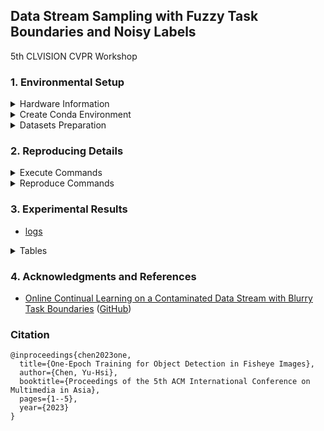 ## Data Stream Sampling with Fuzzy Task Boundaries and Noisy Labels


5th CLVISION CVPR Workshop


### 1. Environmental Setup

<details>

<summary>Hardware Information</summary>

- CPU: Intel® Core™ i7-12650H
- GPU: NVIDIA GeForce RTX 4050 Laptop GPU (6G)
  
</details>

<details><summary>Create Conda Environment</summary>

```bash
$ conda create -n ntd python=3.10 -y
$ conda activate ntd
$ git clone https://github.com/wish44165/ntd.git
$ cd ntd/
$ pip install -r requirements.txt
```

</details>

<details><summary>Datasets Preparation</summary>

- [CIFAR10](https://github.com/hwany-j/cifar10_png)
- [CIFAR100](https://github.com/hwany-j/cifar100_png)
- [WebVision](https://data.vision.ee.ethz.ch/cvl/webvision/download.html) ([Google Images Resized (16 GB)](https://data.vision.ee.ethz.ch/cvl/webvision/google_resized_256.tar) / [Validation Images Resized (834 MB)](https://data.vision.ee.ethz.ch/cvl/webvision/test_images_256.tar))
- [Food-101N](https://kuanghuei.github.io/Food-101N/)

| Datasets    | CIFAR10  | CIFAR100 | WebVision | Food-101N |
| ----------- | -------- | -------- | --------- | --------- |
| # train     | 50000    | 50000    | 65944     | 52867     |
| # test      | 10000    | 10000    | 2500      | 4741      |
| # class     | 10       | 100      | 50        | 101       |
| # tasks     | 5        | 5        | 10        | 5         |
| Memory size | 500      | 2000     | 1000      | 2000      |
| Models      | ResNet18 | ResNet32 | ResNet34  | ResNet34  |
| Batch size  | 16       | 16       | 16        | 16        |
| Epochs      | 256      | 256      | 128       | 128       |

</details>


### 2. Reproducing Details

<details><summary>Execute Commands</summary>

```bash
$ python run_experiment.py --dataset_path <dataset path> \
                           --mem_manage <memory construction type> \
                           --robust_type <memory usage type> \
                           --exp_name <noisy level and type>
```

</details>

<details><summary>Reproduce Commands</summary>

```bash
# CIFAR10
$ python run_experiment.py --dataset_path ../../../../datasets/cifar10_png --mem_manage NTD --robust_type none --exp_name blurry10_symN20
$ python run_experiment.py --dataset_path ../../../../datasets/cifar10_png --mem_manage PuriDivER --robust_type PuriDivER --exp_name blurry10_symN20

$ python run_experiment.py --dataset_path ../../../../datasets/cifar10_png --mem_manage NTD --robust_type none --exp_name blurry10_symN40
$ python run_experiment.py --dataset_path ../../../../datasets/cifar10_png --mem_manage PuriDivER --robust_type PuriDivER --exp_name blurry10_symN40

$ python run_experiment.py --dataset_path ../../../../datasets/cifar10_png --mem_manage NTD --robust_type none --exp_name blurry10_symN60
$ python run_experiment.py --dataset_path ../../../../datasets/cifar10_png --mem_manage PuriDivER --robust_type PuriDivER --exp_name blurry10_symN60

$ python run_experiment.py --dataset_path ../../../../datasets/cifar10_png --mem_manage NTD --robust_type none --exp_name blurry10_asymN20
$ python run_experiment.py --dataset_path ../../../../datasets/cifar10_png --mem_manage PuriDivER --robust_type PuriDivER --exp_name blurry10_asymN20

$ python run_experiment.py --dataset_path ../../../../datasets/cifar10_png --mem_manage NTD --robust_type none --exp_name blurry10_asymN40
$ python run_experiment.py --dataset_path ../../../../datasets/cifar10_png --mem_manage PuriDivER --robust_type PuriDivER --exp_name blurry10_asymN40

# CIFAR100
$ python run_experiment.py --dataset cifar100 --dataset_path ../../../../datasets/cifar100_png --mem_manage NTD --robust_type none --exp_name blurry10_symN20
$ python run_experiment.py --dataset cifar100 --dataset_path ../../../../datasets/cifar100_png --mem_manage PuriDivER --robust_type PuriDivER --exp_name blurry10_symN20

$ python run_experiment.py --dataset cifar100 --dataset_path ../../../../datasets/cifar100_png --mem_manage NTD --robust_type none --exp_name blurry10_symN40
$ python run_experiment.py --dataset cifar100 --dataset_path ../../../../datasets/cifar100_png --mem_manage PuriDivER --robust_type PuriDivER --exp_name blurry10_symN40

$ python run_experiment.py --dataset cifar100 --dataset_path ../../../../datasets/cifar100_png --mem_manage NTD --robust_type none --exp_name blurry10_symN60
$ python run_experiment.py --dataset cifar100 --dataset_path ../../../../datasets/cifar100_png --mem_manage PuriDivER --robust_type PuriDivER --exp_name blurry10_symN60

$ python run_experiment.py --dataset cifar100 --dataset_path ../../../../datasets/cifar100_png --mem_manage NTD --robust_type none --exp_name blurry10_asymN20
$ python run_experiment.py --dataset cifar100 --dataset_path ../../../../datasets/cifar100_png --mem_manage PuriDivER --robust_type PuriDivER --exp_name blurry10_asymN20

$ python run_experiment.py --dataset cifar100 --dataset_path ../../../../datasets/cifar100_png --mem_manage NTD --robust_type none --exp_name blurry10_asymN40
$ python run_experiment.py --dataset cifar100 --dataset_path ../../../../datasets/cifar100_png --mem_manage PuriDivER --robust_type PuriDivER --exp_name blurry10_asymN40

# WebVision
$ python run_experiment.py --dataset WebVision-V1-2 --dataset_path ../../../../datasets/WebVision-V1-2 --mem_manage NTD --robust_type none --exp_name blurry10
$ python run_experiment.py --dataset WebVision-V1-2 --dataset_path ../../../../datasets/WebVision-V1-2 --mem_manage PuriDivER --robust_type PuriDivER --exp_name blurry10

# Food-101N
$ python run_experiment.py --dataset Food-101N --dataset_path ../../../../datasets/Food-101N/images --mem_manage NTD --robust_type none --exp_name blurry10
$ python run_experiment.py --dataset Food-101N --dataset_path ../../../../datasets/Food-101N/images --mem_manage PuriDivER --robust_type PuriDivER --exp_name blurry10
```

</details>


### 3. Experimental Results

- [logs](https://github.com/wish44165/ntd/tree/main/logs)

<details><summary>Tables</summary>

**Table: Last test accuracy evaluated on CIFAR10 and CIFAR100 datasets with noisy types Sym.-{20%, 40%, 60%} and Asym.-{20%, 40%}.**

| Methods                  | CIFAR10           |                   |                   | CIFAR100          |                   |                   |
|--------------------------|-------------------|-------------------|-------------------|-------------------|-------------------|-------------------|
|                          | Sym.              |                   |                   | Sym.              |                   |                   |
|                          | 20                | 40                | 60                | 20                | 40                |                   |
| PuriDivER~[1]            | **60.6** ± 1.8    | 57.8 ± 2.2        | **52.0** ± 2.8    | **61.2** ± 2.9    | 49.4 ± 5.7        | 36.3 ± 0.3        |
| NTD (ours)               | 59.8 ± 0.6        | **59.7** ± 1.5    | 50.9 ± 0.3        | 60.1 ± 0.3        | **53.7** ± 3.9    | **38.3** ± 1.0    |


**Table: Last memory clean ratio on CIFAR10 and CIFAR100 datasets with noisy types Sym.-{20%, 40%, 60%} and Asym.-{20%, 40%}.**

| Methods                  | CIFAR10           |                   |                   | CIFAR100          |                   |                   |
|--------------------------|-------------------|-------------------|-------------------|-------------------|-------------------|-------------------|
|                          | Sym.              |                   |                   | Sym.              |                   |                   |
|                          | 20                | 40                | 60                | 20                | 40                |                   |
| PuriDivER~[1]            | 98.6 ± 0.7        | 96.1 ± 0.6        | 86.6 ± 4.0        | 98.7 ± 0.4        | 79.7 ± 7.7        | **99.2** ± 0.1    |
| NTD (ours)               | **99.2** ± 0.5    | **97.1** ± 0.9    | **86.8** ± 0.7    | **98.7** ± 1.0    | **87.9** ± 4.6    | 99.0 ± 0.3        |

**Table: Last test accuracy evaluated on WebVision and Food-101N.**

| Methods                  | WebVision          | Food-101N          |
|--------------------------|--------------------|--------------------|
| PuriDivER~[1]            | $25.1$ ± $0.8$     | $13.8$ ± $0.6$     |
| NTD (ours)               | **26.1** ± $1.6$   | **17.0** ± $0.9$   |

**Table: Last memory clean ratio on WebVision and Food-101N.**

| Methods                  | WebVision          | Food-101N          |
|--------------------------|--------------------|--------------------|
| PuriDivER~[1]            | $100$ ± $0$        | $100$ ± $0$        |
| NTD (ours)               | **100** ± $0$      | **100** ± $0$      |

**References:**

[1] bang2022online


</details>




### 4. Acknowledgments and References

- [Online Continual Learning on a Contaminated Data Stream with Blurry Task Boundaries](https://arxiv.org/abs/2203.15355) ([GitHub](https://github.com/clovaai/puridiver))


### Citation
```
@inproceedings{chen2023one,
  title={One-Epoch Training for Object Detection in Fisheye Images},
  author={Chen, Yu-Hsi},
  booktitle={Proceedings of the 5th ACM International Conference on Multimedia in Asia},
  pages={1--5},
  year={2023}
}
```
